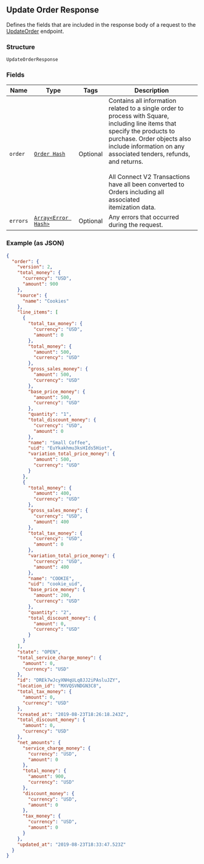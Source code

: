 ## Update Order Response

Defines the fields that are included in the response body of
a request to the [UpdateOrder](#endpoint-orders-updateorder) endpoint.

### Structure

`UpdateOrderResponse`

### Fields

| Name | Type | Tags | Description |
|  --- | --- | --- | --- |
| `order` | [`Order Hash`](/doc/models/order.md) | Optional | Contains all information related to a single order to process with Square,<br>including line items that specify the products to purchase. Order objects also<br>include information on any associated tenders, refunds, and returns.<br><br>All Connect V2 Transactions have all been converted to Orders including all associated<br>itemization data. |
| `errors` | [`Array<Error Hash>`](/doc/models/error.md) | Optional | Any errors that occurred during the request. |

### Example (as JSON)

```json
{
  "order": {
    "version": 2,
    "total_money": {
      "currency": "USD",
      "amount": 900
    },
    "source": {
      "name": "Cookies"
    },
    "line_items": [
      {
        "total_tax_money": {
          "currency": "USD",
          "amount": 0
        },
        "total_money": {
          "amount": 500,
          "currency": "USD"
        },
        "gross_sales_money": {
          "amount": 500,
          "currency": "USD"
        },
        "base_price_money": {
          "amount": 500,
          "currency": "USD"
        },
        "quantity": "1",
        "total_discount_money": {
          "currency": "USD",
          "amount": 0
        },
        "name": "Small Coffee",
        "uid": "EuYkakhmu3ksHIds5Hiot",
        "variation_total_price_money": {
          "amount": 500,
          "currency": "USD"
        }
      },
      {
        "total_money": {
          "amount": 400,
          "currency": "USD"
        },
        "gross_sales_money": {
          "currency": "USD",
          "amount": 400
        },
        "total_tax_money": {
          "currency": "USD",
          "amount": 0
        },
        "variation_total_price_money": {
          "currency": "USD",
          "amount": 400
        },
        "name": "COOKIE",
        "uid": "cookie_uid",
        "base_price_money": {
          "amount": 200,
          "currency": "USD"
        },
        "quantity": "2",
        "total_discount_money": {
          "amount": 0,
          "currency": "USD"
        }
      }
    ],
    "state": "OPEN",
    "total_service_charge_money": {
      "amount": 0,
      "currency": "USD"
    },
    "id": "DREk7wJcyXNHqULq8JJ2iPAsluJZY",
    "location_id": "MXVQSVNDGN3C8",
    "total_tax_money": {
      "amount": 0,
      "currency": "USD"
    },
    "created_at": "2019-08-23T18:26:18.243Z",
    "total_discount_money": {
      "amount": 0,
      "currency": "USD"
    },
    "net_amounts": {
      "service_charge_money": {
        "currency": "USD",
        "amount": 0
      },
      "total_money": {
        "amount": 900,
        "currency": "USD"
      },
      "discount_money": {
        "currency": "USD",
        "amount": 0
      },
      "tax_money": {
        "currency": "USD",
        "amount": 0
      }
    },
    "updated_at": "2019-08-23T18:33:47.523Z"
  }
}
```

